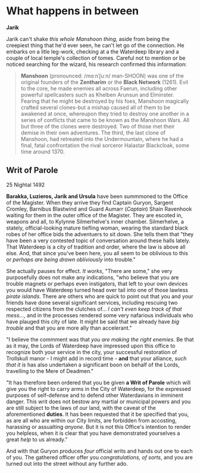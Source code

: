 # What happens in between

**Jarik**

Jarik can't shake *this whole Manshoon thing*, aside from being the creepiest thing that he'd ever seen, he can't let go of the connection. He embarks on a litle leg-work, checking at a the Waterdeep library and a couple of local temple's collection of tomes. Careful not to mention or be noticed searching for the wizard, his research confirmed this information:

>**Manshoon** (pronounced: /mɑːnˈʃuːn/ man-SHOON) was one of the original founders of the **Zentharim** or the **Black Network** (1261). Evil to the core, he made enemies all across Faerun, including other powerful spellcasters such as Khelben Arunsun and Elminster. Fearing that he might be destroyed by his foes, Manshoon magically crafted several clones-but a mishap caused all of them to be awakened at once, whereupon they tried to destroy one another in a series of conflicts that came to be known as the Manshoon Wars. All but three of the clones were destroyed. Two of those met their demise in their own adventures. The third, the last clone of Manshoon, had retreated into the Undermountain, where he had a final, fatal confrontation the rival sorceror Halastar Blackcloak, some time around 1370.

## Writ of Parole

25  Nightal 1492

**Barakka, Luzieros, Jarik and Ursula** have been summmoned to the Office of the Magister. When they arrive they find Captain Guryon, Sargent  Cromley, Barnibus Blastwind and Guard Aumarr (*Captain*) Shain Ravenhook waiting for them in the outer office of the Magister. They are escoted in, weapons and all, to Kylynne Silmerhelve's inner chamber. Silmerhelve, a stately, official-looking mature tiefling woman, wearing the standard black robes of her office bids the adventuers to sit down. She tells them that "they have been a very contested topic of conversation around these halls lately. That Waterdeep is a city of tradition and order, where the law is above all else. And, that since you've been here, you all seem to be oblivious to this or *perhaps are being drawn obliviously* into trouble."

She actually pauses for effect. *It works*, "There are some," she very purposefully does not make any indications, "who believe that you are trouble magnets or perhaps even instigators, that left to your own devices you would have Waterdeep turned head over tail into one of those lawless *pirate islands*. There are others who are quick to point out that you and your friends have done several significant services, including rescuing two respected citizens from the clutches of... *I can't even keep track of that mess...*, and in the processes rendered some very nafarious individuals who have plauged this city of late. It might be said that we already have *big trouble* and that you are more ally than accelerant."

"I believe the commment was that *you are making the right enemies.* Be that as it may, the Lords of Waterdeep have impressed upon this office to recognize both your service in the city, your successful restoration of Trollskull manor - I might add in record time - **and** that your alliance, *such that it is* has also undertaken a significant boon on behalf of the Lords, travelling to the Mere of Deadmen."

"It has therefore been ordered that you be given **a Writ of Parole** which will give you the right to carry arms in the City of Waterdeep, for the expressed purposes of self-defense and to defend other Waterdavians in imminent danger. This writ does not bestow any martial or municipal powers and you are still subject to the laws of our land, with the caveat of the aforementioned **duties**. It has been requested that it be specified that you, as are all who are within our City limits, are forbidden from accosting, harassing or assualting *anyone*. But it is not this Office's intention to render you helpless, when it is clear that you have demonstrated yourselves a great *help* to us already."

And with that Guryon produces *four* official writs and hands out one to each of you. The gathered officer offer you *congratulations, of sorts*, and you are turned out into the street without any further ado.





